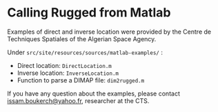 <!--- Copyright 2013-2022 CS GROUP
  Licensed under the Apache License, Version 2.0 (the "License");
  you may not use this file except in compliance with the License.
  You may obtain a copy of the License at
  
    http://www.apache.org/licenses/LICENSE-2.0
  
  Unless required by applicable law or agreed to in writing, software
  distributed under the License is distributed on an "AS IS" BASIS,
  WITHOUT WARRANTIES OR CONDITIONS OF ANY KIND, either express or implied.
  See the License for the specific language governing permissions and
  limitations under the License.
-->

# Calling Rugged from Matlab

Examples of direct and inverse location were provided by the Centre de Techniques Spatiales of the Algerian Space Agency. 

Under `src/site/resources/sources/matlab-examples/` : 
 
 * Direct location: `DirectLocation.m`
 * Inverse location: `InverseLocation.m`
 * Function to parse a DIMAP file: `dim2rugged.m`

If you have any question about the examples, please contact issam.boukerch@yahoo.fr, researcher at the CTS.
